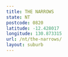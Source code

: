 ```yaml
---
title: THE NARROWS
state: NT
postcode: 0820
latitude: -12.428017
longitude: 130.873315
url: /nt/the-narrows/
layout: suburb
---
```

